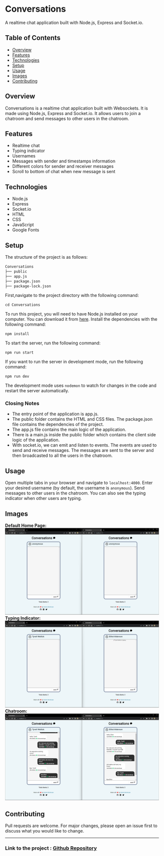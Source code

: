 # Conversations

A realtime chat application built with Node.js, Express and Socket.io.

## Table of Contents

- [Overview](#overview)
- [Features](#features)
- [Technologies](#technologies)
- [Setup](#setup)
- [Usage](#usage)
- [Images](#images)
- [Contributing](#contributing)

## Overview

Conversations is a realtime chat application built with Websockets. It is made using Node.js, Express and Socket.io. It allows users to join a chatroom and send messages to other users in the chatroom.

## Features

- Realtime chat
- Typing indicator
- Usernames
- Messages with sender and timestamps information
- Different colors for sender and receiver messages
- Scroll to bottom of chat when new message is sent

## Technologies

- Node.js
- Express
- Socket.io
- HTML
- CSS
- JavaScript
- Google Fonts

## Setup

The structure of the project is as follows:

```
Conversations
├── public
├── app.js
├── package.json
├── package-lock.json
```
First,navigate to the project directory with the following command:

```
cd Conversations
```
To run this project, you will need to have Node.js installed on your computer. You can download it from [here](https://nodejs.org/en/download/). Install the dependencies with the following command:

```
npm install
```
To start the server, run the following command:

```
npm run start
```
If you want to run the server in development mode, run the following command:

```
npm run dev
```
The development mode uses `nodemon` to watch for changes in the code and restart the server automatically.

### Closing Notes
- The entry point of the application is app.js.
- The public folder contains the HTML and CSS files. The package.json file contains the dependencies of the project.
- The app.js file contains the main logic of the application.
- There is a main.js inside the public folder which contains the client side logic of the application.
- With socket.io, we can emit and listen to events. The events are used to send and receive messages. The messages are sent to the server and then broadcasted to all the users in the chatroom.


## Usage

Open multiple tabs in your browser and navigate to `localhost:4000`. Enter your desired username (by default, the username is `anonymous`). Send messages to other users in the chatroom. You can also see the typing indicator when other users are typing.

## Images

**Default Home Page:**
![Default page](./assets/default.png)
**Typing Indicator:**
![Typing indicator](./assets/typing.png)
**Chatroom:**
![Chat page](./assets/chat.png)

## Contributing

Pull requests are welcome. For major changes, please open an issue first to discuss what you would like to change.

---

### Link to the project : [Github Repository](https://github.com/udattam/Conversations)





